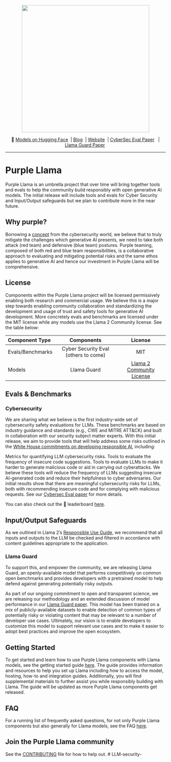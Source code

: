 <p align="center">
  <img src="https://github.com/facebookresearch/PurpleLlama/blob/main/logo.png" width="400"/>
</p>

<p align="center">
        🤗 <a href="https://huggingface.co/meta-Llama"> Models on Hugging Face</a>&nbsp | <a href="https://ai.meta.com/blog/purple-llama-open-trust-safety-generative-ai"> Blog</a>&nbsp |  <a href="https://ai.meta.com/llama/purple-llama">Website</a>&nbsp | <a href="https://ai.meta.com/research/publications/purple-llama-cyberseceval-a-benchmark-for-evaluating-the-cybersecurity-risks-of-large-language-models/">CyberSec Eval Paper</a>&nbsp&nbsp | <a href="https://ai.meta.com/research/publications/llama-guard-llm-based-input-output-safeguard-for-human-ai-conversations/">Llama Guard Paper</a>&nbsp
<br>

---

# Purple Llama

Purple Llama is an umbrella project that over time will bring together tools
and evals to help the community build responsibly with open generative AI
models. The initial release will include tools and evals for Cyber Security and
Input/Output safeguards but we plan to contribute more in the near future.

## Why purple?

Borrowing a [concept](https://www.youtube.com/watch?v=ab_Fdp6FVDI) from the
cybersecurity world, we believe that to truly mitigate the challenges which
generative AI presents, we need to take both attack (red team) and defensive
(blue team) postures. Purple teaming, composed of both red and blue team
responsibilities, is a collaborative approach to evaluating and mitigating
potential risks and the same ethos applies to generative AI and hence our
investment in Purple Llama will be comprehensive.

## License

Components within the Purple Llama project will be licensed permissively
enabling both research and commercial usage. We believe this is a major step
towards enabling community collaboration and standardizing the development and
usage of trust and safety tools for generative AI development. More concretely
evals and benchmarks are licensed under the MIT license while any models use the
Llama 2 Community license. See the table below:

| **Component Type** |            **Components**            |                                          **License**                                           |
| :----------------- | :----------------------------------: | :--------------------------------------------------------------------------------------------: |
| Evals/Benchmarks   | Cyber Security Eval (others to come) |                                              MIT                                               |
| Models             |             Llama Guard              | [Llama 2 Community License](https://github.com/facebookresearch/PurpleLlama/blob/main/LICENSE) |

## Evals & Benchmarks

### Cybersecurity

We are sharing what we believe is the first industry-wide set of cybersecurity
safety evaluations for LLMs. These benchmarks are based on industry guidance and
standards (e.g., CWE and MITRE ATT&CK) and built in collaboration with our
security subject matter experts. With this initial release, we aim to provide
tools that will help address some risks outlined in the
[White House commitments on developing responsible AI](https://www.whitehouse.gov/briefing-room/statements-releases/2023/07/21/fact-sheet-biden-harris-administration-secures-voluntary-commitments-from-leading-artificial-intelligence-companies-to-manage-the-risks-posed-by-ai/),
including:

Metrics for quantifying LLM cybersecurity risks. Tools to evaluate the frequency
of insecure code suggestions. Tools to evaluate LLMs to make it harder to
generate malicious code or aid in carrying out cyberattacks. We believe these
tools will reduce the frequency of LLMs suggesting insecure AI-generated code
and reduce their helpfulness to cyber adversaries. Our initial results show that
there are meaningful cybersecurity risks for LLMs, both with recommending
insecure code and for complying with malicious requests. See our
[Cybersec Eval paper](https://ai.meta.com/research/publications/purple-llama-cyberseceval-a-benchmark-for-evaluating-the-cybersecurity-risks-of-large-language-models/)
for more details.

You can also check out the 🤗 leaderboard [here](https://huggingface.co/spaces/facebook/CyberSecEval).

## Input/Output Safeguards

As we outlined in Llama 2’s
[Responsible Use Guide](https://ai.meta.com/llama/responsible-use-guide/), we
recommend that all inputs and outputs to the LLM be checked and filtered in
accordance with content guidelines appropriate to the application.

### Llama Guard

To support this, and empower the community, we are releasing Llama Guard,
an openly-available model that performs competitively on common open benchmarks
and provides developers with a pretrained model to help defend against
generating potentially risky outputs.

As part of our ongoing commitment to open and transparent science, we are
releasing our methodology and an extended discussion of model performance in our
[Llama Guard paper](https://ai.meta.com/research/publications/llama-guard-llm-based-input-output-safeguard-for-human-ai-conversations/).
This model has been trained on a mix of publicly-available datasets to enable
detection of common types of potentially risky or violating content that may be
relevant to a number of developer use cases. Ultimately, our vision is to enable
developers to customize this model to support relevant use cases and to make it
easier to adopt best practices and improve the open ecosystem.

## Getting Started

To get started and learn how to use Purple Llama components with Llama models,
see the getting started guide [here](https://ai.meta.com/llama/get-started/).
The guide provides information and resources to help you set up Llama including
how to access the model, hosting, how-to and integration guides. Additionally,
you will find supplemental materials to further assist you while responsibly
building with Llama. The guide will be updated as more Purple Llama components
get released.

## FAQ

For a running list of frequently asked questions, for not only Purple Llama
components but also generally for Llama models, see the FAQ
[here](https://ai.meta.com/llama/faq/).

## Join the Purple Llama community

See the [CONTRIBUTING](CONTRIBUTING.md) file for how to help out.
#   L L M - s e c u r i t y -  
 